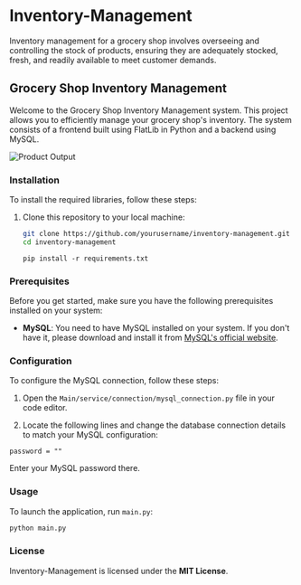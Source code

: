 # Inventory-Management

Inventory management for a grocery shop involves overseeing and controlling the stock of products, ensuring they are adequately stocked, fresh, and readily available to meet customer demands.

## Grocery Shop Inventory Management

Welcome to the Grocery Shop Inventory Management system. This project allows you to efficiently manage your grocery shop's inventory. The system consists of a frontend built using FlatLib in Python and a backend using MySQL.

![Product Output](https://github.com/sundaresanv2004/Inventory-Management/blob/main/Main/assets/product1.png)

### Installation

To install the required libraries, follow these steps:

1. Clone this repository to your local machine:
   ```sh
   git clone https://github.com/yourusername/inventory-management.git
   cd inventory-management
   ```
   ```
   pip install -r requirements.txt
   ```

### Prerequisites

Before you get started, make sure you have the following prerequisites installed on your system:

- **MySQL**: You need to have MySQL installed on your system. If you don't have it, please download and install it from [MySQL's official website](https://dev.mysql.com/downloads/).

### Configuration

To configure the MySQL connection, follow these steps:


1. Open the `Main/service/connection/mysql_connection.py` file in your code editor.

2. Locate the following lines and change the database connection details to match your MySQL configuration:

```
password = ""
```

Enter your MySQL password there.

### Usage

To launch the application, run `main.py`:

```bash
python main.py
```

### License
Inventory-Management is licensed under the **MIT License**.

